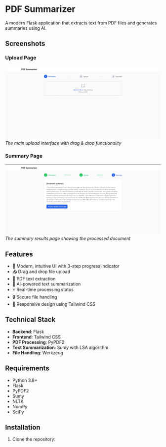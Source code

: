 # PDF Summarizer

A modern Flask application that extracts text from PDF files and generates summaries using AI.

## Screenshots

### Upload Page
![Upload Page](docs/upload.png)
*The main upload interface with drag & drop functionality*

### Summary Page
![Summary Page](docs/summary.png)
*The summary results page showing the processed document*

## Features

- 🎯 Modern, intuitive UI with 3-step progress indicator
- 📤 Drag and drop file upload
- 📄 PDF text extraction
- 🤖 AI-powered text summarization
- ⚡ Real-time processing status
- 🔒 Secure file handling
- 📱 Responsive design using Tailwind CSS

## Technical Stack

- **Backend**: Flask
- **Frontend**: Tailwind CSS
- **PDF Processing**: PyPDF2
- **Text Summarization**: Sumy with LSA algorithm
- **File Handling**: Werkzeug

## Requirements

- Python 3.8+
- Flask
- PyPDF2
- Sumy
- NLTK
- NumPy
- SciPy

## Installation

1. Clone the repository: